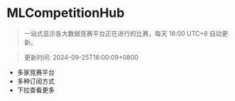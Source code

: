 # MLCompetitionHub

> 一站式显示各大数据竞赛平台正在进行的比赛，每天 16:00 UTC+8 自动更新。
  
> 更新时间: 2024-09-25T16:00:09+0800 

* 多家竞赛平台
* 多种订阅方式
* 下拉查看更多